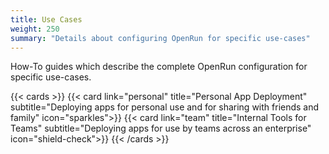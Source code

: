 ```yaml
---
title: Use Cases
weight: 250
summary: "Details about configuring OpenRun for specific use-cases"
---
```


How-To guides which describe the complete OpenRun configuration for specific use-cases.

{{< cards >}}
{{< card link="personal" title="Personal App Deployment" subtitle="Deploying apps for personal use and for sharing with friends and family" icon="sparkles">}}
{{< card link="team" title="Internal Tools for Teams" subtitle="Deploying apps for use by teams across an enterprise" icon="shield-check">}}
{{< /cards >}}
